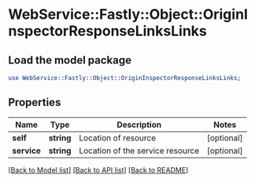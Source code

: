 # WebService::Fastly::Object::OriginInspectorResponseLinksLinks

## Load the model package
```perl
use WebService::Fastly::Object::OriginInspectorResponseLinksLinks;
```

## Properties
Name | Type | Description | Notes
------------ | ------------- | ------------- | -------------
**self** | **string** | Location of resource | [optional] 
**service** | **string** | Location of the service resource | [optional] 

[[Back to Model list]](../README.md#documentation-for-models) [[Back to API list]](../README.md#documentation-for-api-endpoints) [[Back to README]](../README.md)


